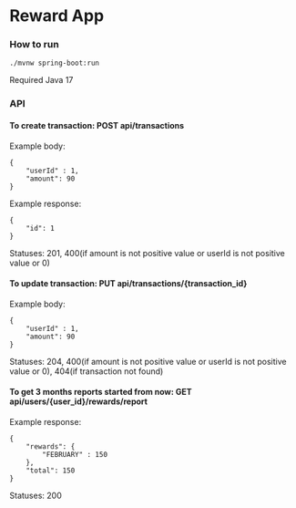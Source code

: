 # Reward App

### How to run
```
./mvnw spring-boot:run
```
Required Java 17

### API
#### To create transaction: POST api/transactions

Example body:
```
{
    "userId" : 1,
    "amount": 90
}
```

Example response:
```
{
    "id": 1
}
```

Statuses: 201, 400(if amount is not positive value or userId is not positive value or 0)

#### To update transaction: PUT api/transactions/{transaction_id}

Example body:
```
{
    "userId" : 1,
    "amount": 90
}
```

Statuses: 204, 400(if amount is not positive value or userId is not positive value or 0), 404(if transaction not found)


#### To get 3 months reports started from now: GET api/users/{user_id}/rewards/report

Example response:

```
{
    "rewards": {
        "FEBRUARY" : 150
    },
    "total": 150
}
```

Statuses: 200

